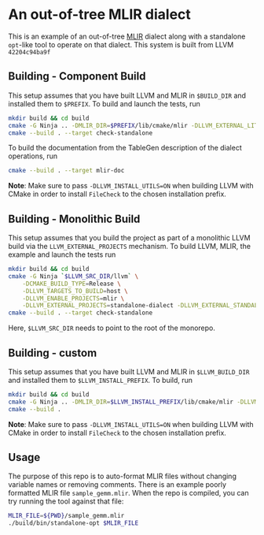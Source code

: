 # An out-of-tree MLIR dialect

This is an example of an out-of-tree [MLIR](https://mlir.llvm.org/) dialect along with a standalone `opt`-like tool to operate on that dialect.
This system is built from LLVM `42204c94ba9f`

## Building - Component Build

This setup assumes that you have built LLVM and MLIR in `$BUILD_DIR` and installed them to `$PREFIX`. To build and launch the tests, run
```sh
mkdir build && cd build
cmake -G Ninja .. -DMLIR_DIR=$PREFIX/lib/cmake/mlir -DLLVM_EXTERNAL_LIT=$BUILD_DIR/bin/llvm-lit
cmake --build . --target check-standalone
```
To build the documentation from the TableGen description of the dialect operations, run
```sh
cmake --build . --target mlir-doc
```
**Note**: Make sure to pass `-DLLVM_INSTALL_UTILS=ON` when building LLVM with CMake in order to install `FileCheck` to the chosen installation prefix.

## Building - Monolithic Build

This setup assumes that you build the project as part of a monolithic LLVM build via the `LLVM_EXTERNAL_PROJECTS` mechanism.
To build LLVM, MLIR, the example and launch the tests run
```sh
mkdir build && cd build
cmake -G Ninja `$LLVM_SRC_DIR/llvm` \
    -DCMAKE_BUILD_TYPE=Release \
    -DLLVM_TARGETS_TO_BUILD=host \
    -DLLVM_ENABLE_PROJECTS=mlir \
    -DLLVM_EXTERNAL_PROJECTS=standalone-dialect -DLLVM_EXTERNAL_STANDALONE_DIALECT_SOURCE_DIR=../
cmake --build . --target check-standalone
```
Here, `$LLVM_SRC_DIR` needs to point to the root of the monorepo.

## Building - custom

This setup assumes that you have built LLVM and MLIR in `$LLVM_BUILD_DIR` and installed them to `$LLVM_INSTALL_PREFIX`. To build, run
```sh
mkdir build && cd build
cmake -G Ninja .. -DMLIR_DIR=$LLVM_INSTALL_PREFIX/lib/cmake/mlir -DLLVM_EXTERNAL_LIT=$LLVM_BUILD_DIR/bin/llvm-lit
cmake --build .
```

**Note**: Make sure to pass `-DLLVM_INSTALL_UTILS=ON` when building LLVM with CMake in order to install `FileCheck` to the chosen installation prefix.

## Usage

The purpose of this repo is to auto-format MLIR files without changing variable names or removing comments.
There is an example poorly formatted MLIR file `sample_gemm.mlir`.
When the repo is compiled, you can try running the tool against that file:

``` sh
MLIR_FILE=${PWD}/sample_gemm.mlir
./build/bin/standalone-opt $MLIR_FILE
```
